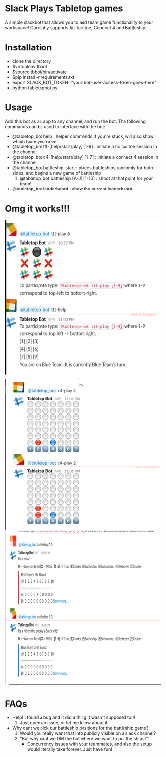 # Slack Plays Tabletop games
A simple slackbot that allows you to add team game functionality to your workspace!
Currently supports tic-tac-toe, Connect 4 and Battleship!

# Installation
- clone the directory
- $virtualenv tbbot
- $source tbbot/bin/activate
- $pip install -r requirements.txt
- export SLACK_BOT_TOKEN="your-bot-user-access-token-goes-here"
- python tabletopbot.py

# Usage
Add this bot as an app to any channel, and run the bot. The following commands can be used to interface with the bot:
- \@tabletop_bot help : helper commands if you're stuck, will also show which team you're on.
- \@tabletop_bot ttt-[help/start/play] [1-9] : initiate a tic tac toe session in the channel
- \@tabletop_bot c4-[help/start/play] [1-7] : initiate a connect 4 session in the channel
- \@tabletop_bot battleship-start : places battleships randomly for both sides, and begins a new game of battleship
    1. \@tabletop_bot battleship [A-J] [1-10] : shoot at that point for your team!
- \@tabletop_bot leaderboard : show the current leaderboard

# Omg it works!!!
<img src="img/ttt.png" height="500" width="600">
<img src="img/connect4.png" height="500" width="600">
<img src="img/battleship.png" height="500" width="600">

# FAQs
- Help! I found a bug and it did a thing it wasn't supposed to!!!
    1. Just open an issue, or let me know about it
- Why cant we pick our battleship positions for the battleship game?
    1. Would you really want that info publicly visible on a slack channel?
    2. "But why cant we DM the bot where we want to put the ships?"
        - Concurrency issues with your teammates, and also the setup would literally take forever. Just have fun!

